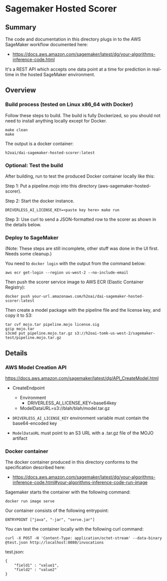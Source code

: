 # Sagemaker Hosted Scorer


## Summary

The code and documentation in this directory plugs in to the AWS SageMaker workflow documented here:

* https://docs.aws.amazon.com/sagemaker/latest/dg/your-algorithms-inference-code.html

It's a REST API which accepts one data point at a time for prediction in real-time in the hosted SageMaker environment.


## Overview

### Build process (tested on Linux x86_64 with Docker)

Follow these steps to build.  The build is fully Dockerized, so you should not need to install anything locally except for Docker.

```
make clean
make
```

The output is a docker container:

`h2oai/dai-sagemaker-hosted-scorer:latest`

### Optional: Test the build

After building, run to test the produced Docker container locally like this:

Step 1:  Put a pipeline.mojo into this directory (aws-sagemaker-hosted-scorer).

Step 2:  Start the docker instance.

```
DRIVERLESS_AI_LICENSE_KEY=<paste key here> make run
```

Step 3:  Use curl to send a JSON-formatted row to the scorer as shown in the details below.


### Deploy to SageMaker

(Note:  These steps are still incomplete, other stuff was done in the UI first.  Needs some cleanup.)

You need to `docker login` with the output from the command below:

```
aws ecr get-login --region us-west-2 --no-include-email
```

Then push the scorer service image to AWS ECR (Elastic Container Registry):

```
docker push your-url.amazonaws.com/h2oai/dai-sagemaker-hosted-scorer:latest
```

Then create a model package with the pipeline file and the license key, and copy it to S3:

```
tar cvf mojo.tar pipeline.mojo license.sig
gzip mojo.tar
s3cmd put pipeline.mojo.tar.gz s3://h2oai-tomk-us-west-2/sagemaker-test/pipeline.mojo.tar.gz
```


## Details

### AWS Model Creation API

https://docs.aws.amazon.com/sagemaker/latest/dg/API_CreateModel.html

* CreateEndpoint
	* Environment
		* DRIVERLESS\_AI\_LICENSE\_KEY=base64key
	* ModelDataURL=s3://blah/blah/model.tar.gz


* `DRIVERLESS_AI_LICENSE_KEY` environment variable must contain the base64-encoded key
* `ModelDataURL` must point to an S3 URL with a .tar.gz file of the MOJO artifact


### Docker container

The docker container produced in this directory conforms to the specification described here:

* https://docs.aws.amazon.com/sagemaker/latest/dg/your-algorithms-inference-code.html#your-algorithms-inference-code-run-image

Sagemaker starts the container with the following command:

```
docker run image serve
```

Our container consists of the following entrypoint:

```
ENTRYPOINT ["java", "-jar", "serve.jar"]
```

You can test the container locally with the following curl command:

```
curl -X POST -H 'Content-Type: application/octet-stream' --data-binary @test.json http://localhost:8080/invocations
```

test.json:

```
{
    "field1" : "value1",
    "field2" : "value2"
}
```
